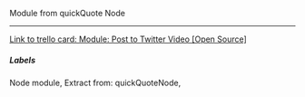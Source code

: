 Module from quickQuote Node


---

[Link to trello card: Module: Post to Twitter Video [Open Source]](https://trello.com/c/HBOdqlCz)

##### Labels

Node module, Extract from: quickQuoteNode, 